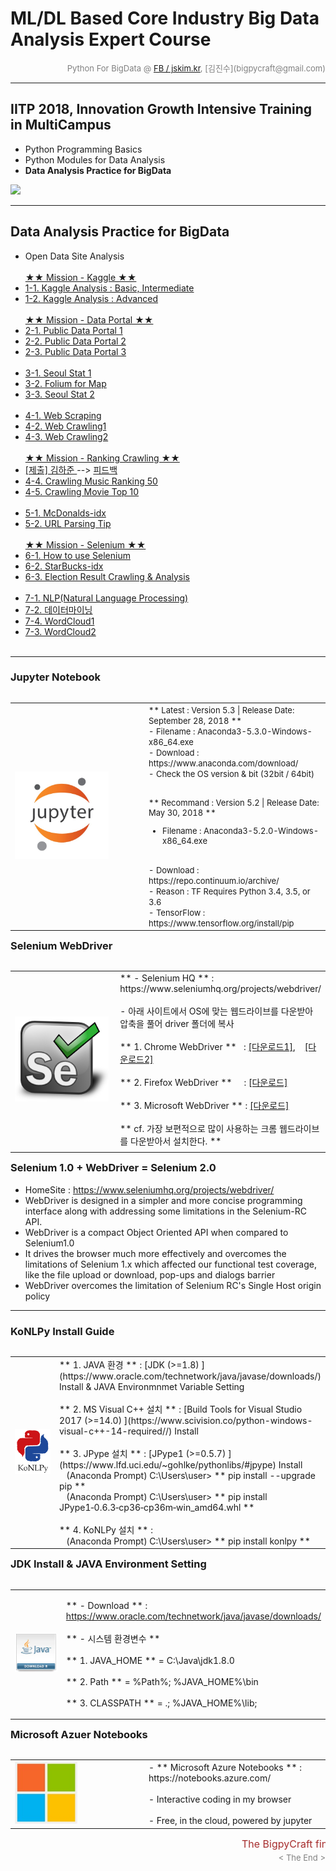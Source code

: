 
# ML/DL Based Core Industry Big Data Analysis Expert Course

<div align='right'><font size=2 color='gray'>Python For BigData @ <font color='blue'><a href='https://www.facebook.com/jskim.kr'>FB / jskim.kr</a></font>, [김진수](bigpycraft@gmail.com)</font></div>
<hr>

## IITP 2018, Innovation Growth Intensive Training in MultiCampus
>  
- Python Programming Basics
- Python Modules for Data Analysis
- <b>Data Analysis Practice for BigData</b>

<img src="../images/img_front_readme_iitp.png">

<hr>

## Data Analysis Practice for BigData

- Open Data Site Analysis
<br/><br/>
 <a href="https://htmlpreview.github.io/?https://github.com/bigpycraft/iitp18-multicampus/blob/master/section-C/html/PD_DA_310_Kaggle_Stat_Visualize___Mission.html    "> ★★ Mission - Kaggle ★★ </a>
- <a href="https://htmlpreview.github.io/?https://github.com/bigpycraft/iitp18-multicampus/blob/master/section-C/html/PD_DA_311_Kaggle_Stat_Visualize.html              "> 1-1. Kaggle Analysis : Basic, Intermediate  </a>
- <a href="https://htmlpreview.github.io/?https://github.com/bigpycraft/iitp18-multicampus/blob/master/section-C/html/PD_DA_312_Kaggle_Titanic_ver3.html                "> 1-2. Kaggle Analysis : Advanced  </a>
<br/><br/>
 <a href="https://htmlpreview.github.io/?https://github.com/bigpycraft/iitp18-multicampus/blob/master/section-C/html/PD_DA_323_DataGoKr_CCTV현황_in2017___Mission.html "> ★★ Mission - Data Portal ★★ </a>
- <a href="https://htmlpreview.github.io/?https://github.com/bigpycraft/iitp18-multicampus/blob/master/section-C/html/PD_DA_321_DataGoKr_노화빌딩.html                  "> 2-1. Public Data Portal 1  </a>
- <a href="https://htmlpreview.github.io/?https://github.com/bigpycraft/iitp18-multicampus/blob/master/section-C/html/PD_DA_322_DataGoKr_범죄발생.html                  "> 2-2. Public Data Portal 2  </a>
- <a href="https://htmlpreview.github.io/?https://github.com/bigpycraft/iitp18-multicampus/blob/master/section-C/html/PD_DA_323_DataGoKr_CCTV현황_in2017_ver2.html      "> 2-3. Public Data Portal 3  </a>
<br/><br/>
- <a href="https://htmlpreview.github.io/?https://github.com/bigpycraft/iitp18-multicampus/blob/master/section-C/html/PD_DA_331_OpenGov_Seoul_CCTV_in2018_ver3.html     "> 3-1. Seoul Stat 1    </a>
- <a href="https://htmlpreview.github.io/?https://github.com/bigpycraft/iitp18-multicampus/blob/master/section-C/html/PD_DA_332_Folium_for_Map_ver2.html                "> 3-2. Folium for Map  </a>
- <a href="https://htmlpreview.github.io/?https://github.com/bigpycraft/iitp18-multicampus/blob/master/section-C/html/PD_DA_333_Seoul_Population_18_3Q.html             "> 3-3. Seoul Stat 2    </a>
<br/><br/>
- <a href="https://htmlpreview.github.io/?https://github.com/bigpycraft/iitp18-multicampus/blob/master/section-C/html/PE_DA_410_Web_Scraping_ver2.html                  "> 4-1. Web Scraping    </a>
- <a href="https://htmlpreview.github.io/?https://github.com/bigpycraft/iitp18-multicampus/blob/master/section-C/html/PE_DA_411_Web_Crawling1_ver3.html                 "> 4-2. Web Crawling1    </a>
- <a href="https://htmlpreview.github.io/?https://github.com/bigpycraft/iitp18-multicampus/blob/master/section-C/html/PE_DA_412_Web_Crawling2_ver3.html                 "> 4-3. Web Crawling2    </a>
<br/><br/>
  <a href="https://htmlpreview.github.io/?https://github.com/bigpycraft/iitp18-multicampus/blob/master/section-C/html/PE_DA_413_Web_Scraping_Quiz.html                  "> ★★ Mission - Ranking Crawling ★★ </a>
- <a href="https://htmlpreview.github.io/?https://github.com/bigpycraft/iitp18-multicampus/blob/master/section-C/html/영화랭킹_웹크롤링_by_김하준_ver1.html             "> [제출] 김하준 </a>
--> <a href="https://htmlpreview.github.io/?https://github.com/bigpycraft/iitp18-multicampus/blob/master/section-C/html/영화랭킹_웹크롤링_by_김하준_ver2.html             "> 피드백 </a>
- <a href="https://htmlpreview.github.io/?https://github.com/bigpycraft/iitp18-multicampus/blob/master/section-C/html/PE_DA_414_Crawling_Music_Ranking1_ver3.html       "> 4-4. Crawling Music Ranking 50       </a>
- <a href="https://htmlpreview.github.io/?https://github.com/bigpycraft/iitp18-multicampus/blob/master/section-C/html/PE_DA_415_Crawling_Movie_Ranking2_ver3.html       "> 4-5. Crawling Movie Top 10    </a>
<br/><br/>
- <a href="https://htmlpreview.github.io/?https://github.com/bigpycraft/iitp18-multicampus/blob/master/section-C/html/PE_DA_420_Seoul_McDonalds_idx_ver3.html           "> 5-1. McDonalds-idx    </a>
- <a href="https://htmlpreview.github.io/?https://github.com/bigpycraft/iitp18-multicampus/blob/master/section-C/html/PE_DA_500_WebCollecting.html                      "> 5-2. URL Parsing Tip        </a>
<br/><br/>
  <a href="https://htmlpreview.github.io/?https://github.com/bigpycraft/iitp18-multicampus/blob/master/section-C/html/PE_DA_521_Selenium_Starbucks_idx_ver3_Quiz.html   "> ★★ Mission - Selenium  ★★ </a>
- <a href="https://htmlpreview.github.io/?https://github.com/bigpycraft/iitp18-multicampus/blob/master/section-C/html/PE_DA_510_Selenium_WebDriver_ver2.html            "> 6-1. How to use Selenium    </a>
- <a href="https://htmlpreview.github.io/?https://github.com/bigpycraft/iitp18-multicampus/blob/master/section-C/html/PE_DA_521_Selenium_Starbucks_idx_ver3.html        "> 6-2. StarBucks-idx</a>
- <a href="https://htmlpreview.github.io/?https://github.com/bigpycraft/iitp18-multicampus/blob/master/section-C/html/PE_DA_540_Election_Result_Analysis_ver2.html      "> 6-3. Election Result Crawling & Analysis</a>
<br/><br/>
- <a href="https://htmlpreview.github.io/?https://github.com/bigpycraft/iitp18-multicampus/blob/master/section-C/html/PF_DA_831_KoNLPy.html                             "> 7-1. NLP(Natural Language Processing) </a>
- <a href="https://htmlpreview.github.io/?https://github.com/bigpycraft/iitp18-multicampus/blob/master/section-C/html/PF_DA_810_Datamining_ver2.html                    "> 7-2. 데이터마이닝    </a>
- <a href="https://htmlpreview.github.io/?https://github.com/bigpycraft/iitp18-multicampus/blob/master/section-C/html/PF_DA_832_NLP_WordCloud.html                      "> 7-4. WordCloud1    </a>
- <a href="https://htmlpreview.github.io/?https://github.com/bigpycraft/iitp18-multicampus/blob/master/section-C/html/PF_DA_820_WordCloud_형태소분석_v2.html            "> 7-3. WordCloud2    </a>
<br/><br/>


<hr>

### Jupyter Notebook

<table width="100%" align="left">
    <tr align="left">
        <td width="200">
            <a href="https://www.seleniumhq.org/projects/webdriver/">
            <img src="../images/jupyter.jpg" width="150" />
            </a>
        </td>
    <td >
    
<div align="left">
<font size=2>
** Latest : Version 5.3 | Release Date: September 28, 2018 **
<br/>
- Filename : Anaconda3-5.3.0-Windows-x86_64.exe 
<br/>
- Download : https://www.anaconda.com/download/
<br/>
- Check the OS version & bit (32bit / 64bit)
<br/><br/>

** Recommand : Version 5.2 | Release Date: May 30, 2018 **
<br/>
- Filename : Anaconda3-5.2.0-Windows-x86_64.exe
<br/>
- Download : https://repo.continuum.io/archive/ 
<br/>
- Reason : TF Requires Python 3.4, 3.5, or 3.6 
<br/>
- TensorFlow : https://www.tensorflow.org/install/pip
</font>
</div>
        </td>
    </tr>
    <tr>
</table>

<hr>

### Selenium WebDriver 

<table width="100%" align="left">
    <tr align="left">
        <td width="200">
            <a href="https://www.seleniumhq.org/projects/webdriver/">
            <img src="../images/SeleniumHQ-logo.png" width="150" />
            </a>
        </td>
    <td > 
<div align="left">
** - Selenium HQ ** : https://www.seleniumhq.org/projects/webdriver/
<br/><br/>
- 아래 사이트에서 OS에 맞는 웹드라이브를 다운받아 압축을 풀어 driver 폴더에 복사
<br/><br/>
** 1. Chrome WebDriver ** &nbsp;&nbsp;: <a href='http://chromedriver.chromium.org/downloads'>[다운로드1]</a>, &nbsp;&nbsp;&nbsp;<a href='https://sites.google.com/a/chromium.org/chromedriver/downloads'>[다운로드2]</a>
<br/><br/>
** 2. Firefox WebDriver ** &nbsp;&nbsp;&nbsp;&nbsp;: <a href='https://github.com/mozilla/geckodriver/releases'>[다운로드]</a>
<br/><br/>
** 3. Microsoft WebDriver ** : <a href='https://developer.microsoft.com/en-us/microsoft-edge/tools/webdriver/'>[다운로드]</a>
<br/><br/>
** cf. 가장 보편적으로 많이 사용하는 크롬 웹드라이브를 다운받아서 설치한다. ** 
</div>
        </td>
    </tr>
    <tr>
        <td colspan=2>
<!--        
<div align="left">
** Selenium 1.0 + WebDriver = Selenium 2.0 **
<br/><br/>
- HomeSite : https://www.seleniumhq.org/projects/webdriver/
<br/><br/>
- WebDriver is designed in a simpler and more concise programming interface along with addressing some limitations in the Selenium-RC API.
<br/><br/>
- WebDriver is a compact Object Oriented API when compared to Selenium1.0
<br/><br/>
- It drives the browser much more effectively and overcomes the limitations of Selenium 1.x which affected our functional test coverage, like the file upload or download, pop-ups and dialogs barrier
<br/><br/>
- WebDriver overcomes the limitation of Selenium RC's Single Host origin policy
</div>
//-->
        </td>
    </tr>
</table>

### Selenium 1.0 + WebDriver = Selenium 2.0
- HomeSite : https://www.seleniumhq.org/projects/webdriver/
- WebDriver is designed in a simpler and more concise programming interface along with addressing some limitations in the Selenium-RC API.
- WebDriver is a compact Object Oriented API when compared to Selenium1.0
- It drives the browser much more effectively and overcomes the limitations of Selenium 1.x which affected our functional test coverage, like the file upload or download, pop-ups and dialogs barrier
- WebDriver overcomes the limitation of Selenium RC's Single Host origin policy

<hr> 

### KoNLPy Install Guide  </font>
<table width="100%" align="left">
    <tr align="left">
        <td width="200">
            <a href="http://konlpy.org/ko/v0.5.0/install/">
            <img src="../images/konlpy.png" width="150" />
            </a>
        </td>
    <td >
<div align="left">
** 1. JAVA 환경 ** : [JDK (>=1.8) ](https://www.oracle.com/technetwork/java/javase/downloads/) Install & JAVA Environmnmet Variable Setting
<br/><br/>
** 2. MS Visual C++ 설치 ** : [Build Tools for Visual Studio 2017 (>=14.0) ](https://www.scivision.co/python-windows-visual-c++-14-required//)  Install 
<br/><br/>
** 3. JPype 설치 ** : [JPype1  (>=0.5.7) ](https://www.lfd.uci.edu/~gohlke/pythonlibs/#jpype) Install
<br/> &nbsp;&nbsp; (Anaconda Prompt) C:\Users\user> ** pip install --upgrade pip **
<br/> &nbsp;&nbsp; (Anaconda Prompt) C:\Users\user> ** pip install JPype1‑0.6.3‑cp36‑cp36m‑win_amd64.whl **
<br/><br/>
** 4. KoNLPy 설치 ** :
<br/> &nbsp;&nbsp; (Anaconda Prompt) C:\Users\user> ** pip install konlpy **
</div>
        </td>
    </tr>
</table>
   

<hr>

### JDK Install & JAVA Environment Setting

<table width="100%" align="left">
    <tr align="left">
        <td width="200">
            <a href="https://www.oracle.com/technetwork/java/javase/downloads/">
            <img src="../images/java-se-downloads-1612441.gif" width="150" />
            </a>
        </td>
    <td >
<div align="left">
    
** - Download ** : https://www.oracle.com/technetwork/java/javase/downloads/
<br/><br/> 
** - 시스템 환경변수 **
<br/><br/> 
** 1. JAVA_HOME ** = C:\Java\jdk1.8.0
<br/><br/> 
** 2. Path ** = %Path%; %JAVA_HOME%\bin
<br/><br/>
** 3. CLASSPATH ** = .; %JAVA_HOME%\lib;

</div>
        </td>
    </tr>
</table>

<hr>

### Microsoft Azuer Notebooks

<table width="100%" align="left">
    <tr align="left">
        <td width="200">
            <a href="https://notebooks.azure.com/">
            <img src="../images/microsoft.jpg" width="100" />
            </a>
        </td>
    <td >
<div align="left">
 - ** Microsoft Azure Notebooks ** : https://notebooks.azure.com/
 <br/><br/>
 - Interactive coding in my browser
 <br/><br/>
 - Free, in the cloud, powered by jupyter
</div>
        </td>
    </tr>
</table>

<hr>
<marquee><font size=3 color='brown'>The BigpyCraft find the information to design valuable society with Technology & Craft.</font></marquee>
<div align='right'><font size=2 color='gray'> &lt; The End &gt; </font></div>
